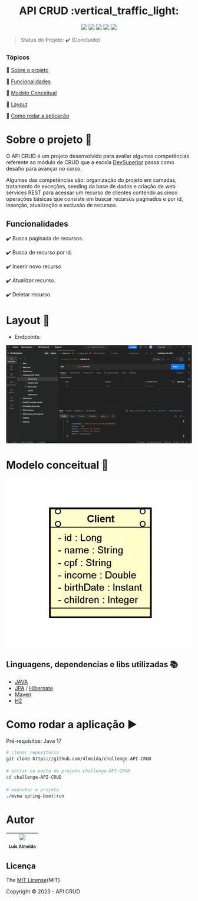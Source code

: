 <h1 align="center"> API CRUD :vertical_traffic_light: </h1>
<p align="center">
  <img src="https://img.shields.io/static/v1?label=spring&message=framework&color=blue&style=for-the-badge&logo=SPRING"/>
  <img src="https://img.shields.io/static/v1?label=Postman&message=API management&color=blue&style=for-the-badge&logo=postman"/>
  <img src="https://img.shields.io/static/v1?label=Apache&message=Dependency manager&color=blue&style=for-the-badge&logo=apache"/>
  <img src="http://img.shields.io/static/v1?label=License&message=MIT&color=green&style=for-the-badge"/>
   <img src="http://img.shields.io/static/v1?label=STATUS&message=CONCLUIDO&color=RED&style=for-the-badge"/>
</p>  

> Status do Projeto: :heavy_check_mark: (Concluído)

### Tópicos 

:small_blue_diamond: [Sobre o projeto](#Sobre-o-projeto-open_file_folder)

:small_blue_diamond: [Funcionalidades](#Funcionalidades)

:small_blue_diamond: [Modelo Conceitual](#Modelo-conceitual-page_with_curl)

:small_blue_diamond: [Layout](#Layout-mag_right)

:small_blue_diamond: [Como rodar a aplicação](#como-rodar-a-aplicação-arrow_forward)

# Sobre o projeto :open_file_folder:

O API CRUD é um projeto desenvolvido para avaliar algumas competências referente ao módulo de CRUD que a escola [DevSuperior](https://devsuperior.com.br/cursos) passa como desafio para avançar no curso.

<p>
Algumas das competências são: organização do projeto em camadas, tratamento de exceções, seeding da base de dados e criação de web services REST para acessar um recurso de clientes contendo as cinco operações básicas que consiste em buscar recursos paginados e por id, inserção, atualização e exclusão de recursos.
</p>

## Funcionalidades

:heavy_check_mark: Busca paginada de recursos.

:heavy_check_mark: Busca de recurso por id.  

:heavy_check_mark: Inserir novo recurso

:heavy_check_mark: Atualizar recurso. 

:heavy_check_mark: Deletar recurso. 

# Layout :mag_right:

- Endpoints:

![](https://github.com/4lmeida/challenge-API-CRUD/blob/main/src/assets/api-crud.gif)

# Modelo conceitual :page_with_curl:
![Modelo Conceitual](https://github.com/4lmeida/challenge-API-CRUD/blob/main/src/assets/diagramaClient.png)

## Linguagens, dependencias e libs utilizadas :books:
- [JAVA](https://www.java.com/pt-BR/)
- [JPA](https://spring.io/projects/spring-data-jpa) / [Hibernate](https://hibernate.org/)
- [Maven](https://maven.apache.org/)
- [H2](https://www.h2database.com/html/main.html)

# Como rodar a aplicação :arrow_forward:

Pré-requisitos: Java 17

```bash
# clonar repositório
git clone https://github.com/4lmeida/challenge-API-CRUD

# entrar na pasta do projeto challenge-API-CRUD
cd challenge-API-CRUD

# executar o projeto
./mvnw spring-boot:run
```
# Autor

| [<img src="https://avatars.githubusercontent.com/u/93017964?v=4" width=115><br><sub>Luís Almeida</sub>](https://github.com/4lmeida) |
| :---: |

## Licença 

The [MIT License](https://github.com/4lmeida/challenge-API-CRUD/blob/main/LICENSE)(MIT)

Copyright :copyright: 2023 - API CRUD
